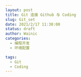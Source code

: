 ```yaml
---
layout: post
title: Git 连接 Github 与 Coding
slug: Git_set
date: 2021/2/17 11:30:00
status: draft
author: Wainic
categories: 
  - 编程开发
  - 环境配置

tags: 
  - Git
  - Coding
---
```





